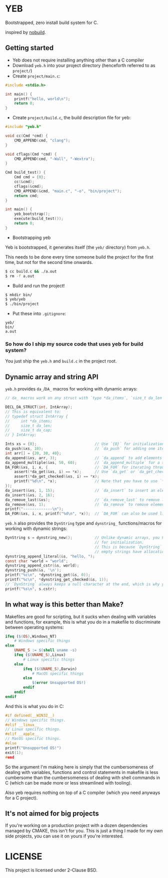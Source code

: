 # YEB

Bootstrapped, zero install build system for C.

inspired by [nobuild](https://github.com/tsoding/nobuild?tab=readme-ov-file).

## Getting started

- Yeb does not require installing anything other than a C compiler
- Download `yeb.h` into your project directory (henceforth referred to as `project/`)
- Create `project/main.c`:
```c
#include <stdio.h>

int main() {
    printf("hello, world\n");
    return 0;
}
```

- Create `project/build.c`, the build description file for yeb:
```c
#include "yeb.h"

void cc(Cmd *cmd) {
    CMD_APPEND(cmd, "clang");
}

void cflags(Cmd *cmd) {
    CMD_APPEND(cmd, "-Wall", "-Wextra");
}

Cmd build_test() {
    Cmd cmd = {0};
    cc(&cmd);
    cflags(&cmd);
    CMD_APPEND(&cmd, "main.c", "-o", "bin/project");
    return cmd;
}

int main() {
    yeb_bootstrap();
    execute(build_test());
    return 0;
}
```

- Bootstrapping yeb

Yeb is bootstrapped, it generates itself (the `yeb/` directory) from `yeb.h`.

This needs to be done every time someone build the project for the first time, but not for the second time onwards.

```bash
$ cc build.c && ./a.out
$ rm -f a.out
```

- Build and run the project!
```bash
$ mkdir bin/
$ yeb/yeb
$ ./bin/project
```

- Put these into `.gitignore`:
```
yeb/
bin/
a.out
```

### So how do I ship my source code that uses yeb for build system?

You just ship the `yeb.h` and `build.c` in the project root.

## Dynamic array and string API

`yeb.h` provides `da_`/`DA_` macros for working with dynamic arrays:

```c
// da_ macros work on any struct with `type *da_items`, `size_t da_len`, `size_t da_cap` fields:

DECL_DA_STRUCT(int, IntArray);
// This is equivalent to:
// typedef struct IntArray {
//     int *da_items;
//     size_t da_len;
//     size_t da_cap;
// } IntArray;

Ints xs = {0};                          // Use `{0}` for initialization.
da_push(&xs, 10);                       // `da_push` for adding one item
int arr[] = {20, 30, 40};
da_append(&xs, arr, 3);                 // `da_append` to add elements from slice.
da_append_multiple(&xs, 50, 60);        // `da_append_multiple` for a shorthand of `da_append`.
DA_FOR(&xs, i, x, {                     // `DA_FOR` for iterating through elements.
    assert(*da_get(&xs, i) == *x);      // Use `da_get` or `da_get_checked` to get an element in array.
    assert(*da_get_checked(&xs, i) == *x);
    printf("%d\n", *x);                 // Note that you have to use `*x` to get an element from array in `DA_FOR`!
});
da_insert(&xs, 1, 15);                  // `da_insert` to insert an element.
da_insert(&xs, 2, 16);
da_remove_last(&xs);                    // `da_remove_last` to remove last item.
da_remove(&xs, 1);                      // `da_remove` to remove element at index.
printf("-------------\n");
DA_FOR(&xs, i, x, printf("%d\n", *x));  // `DA_FOR` can also be used like this for single expressions!
```

`yeb.h` also provides the `DynString` type and `dynstring_` functions/macros for working with dynamic strings:

```c
DynString s = dynstring_new();          // Unlike dynamic arrays, you have to use `dynstring_new` instead of `{0}`.
                                        // for initialization.
                                        // This is because `DynString` always keeps a null character at the end so even
                                        // empty strings have allocation.
dynstring_append_literal(&s, "hello, ");
const char *world = "world";
dynstring_append_cstr(&s, world);     
dynstring_push(&s, '\n');     
printf("%c\n", *dynstring_get(&s, 0));
printf("%c\n", *dynstring_get_checked(&s, 1));
// `DynString` always keeps a null character at the end, which is why you can just use `.cstr` for getting the C string.
printf("%s\n", s.cstr);
```

## In what way is this better than Make?

Makefiles are good for scripting, but it sucks when dealing with variables and functions, for example, this is what you
do in a makefile to discriminate between operating systems:

```makefile
ifeq ($(OS),Windows_NT)
    # Windows specific things
else
    UNAME_S := $(shell uname -s)
    ifeq ($(UNAME_S),Linux)
        # Linux specific things
    else
        ifeq ($(UNAME_S),Darwin)
            # MacOS specific things
        else
            $(error Unsupported OS!)
        endif
    endif
endif
```

And this is what you do in C:

```c
#if defined(__WIN32__)
// Windows specific things.
#elif __linux__
// Linux specific things.
#elif __apple__
// MacOS specific things.
#else
printf("Unsupported OS!")
exit(1);
#end
```

So the argument I'm making here is simply that the cumbersomeness of dealing with variables, functions and control
statements in makefile is less cumbersome than the cumbersomeness of dealing with shell commands in C (which can be
made more or less streamlined with tooling).

Also yeb requires nothing on top of a C compiler (which you need anyways for a C project).

## It's not aimed for big projects

If you're working on a production project with a dozen dependencies managed by CMAKE, this isn't for you. This is just
a thing I made for my own side projects, you can use it on yours if you're interested.

# LICENSE

This project is licensed under 2-Clause BSD.
